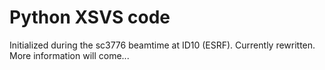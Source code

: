 Python XSVS code
===========================

Initialized during the sc3776 beamtime at ID10 (ESRF). Currently rewritten.
More information will come...
